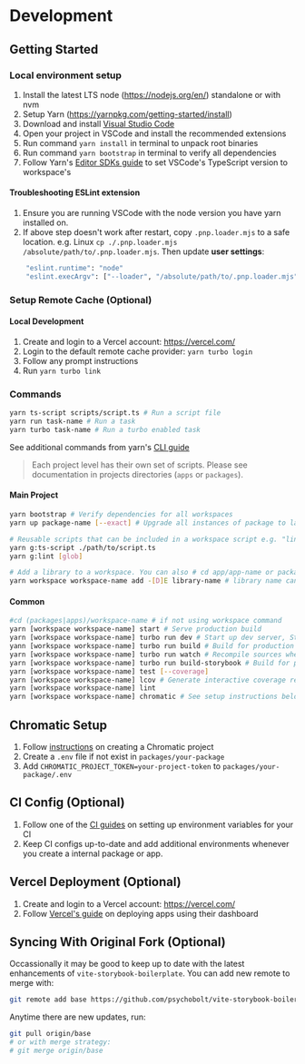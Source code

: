 # Development

## Getting Started

### Local environment setup

1. Install the latest LTS node (https://nodejs.org/en/) standalone or with nvm
2. Setup Yarn (https://yarnpkg.com/getting-started/install)
3. Download and install [Visual Studio Code](https://code.visualstudio.com/)
4. Open your project in VSCode and install the recommended extensions
5. Run command `yarn install` in terminal to unpack root binaries
6. Run command `yarn bootstrap` in terminal to verify all dependencies
7. Follow Yarn's [Editor SDKs guide](https://yarnpkg.com/getting-started/editor-sdks#vscode) to set VSCode's TypeScript version to workspace's

#### Troubleshooting ESLint extension

1. Ensure you are running VSCode with the node version you have yarn installed on.
2. If above step doesn't work after restart, copy `.pnp.loader.mjs` to a safe location. e.g. Linux `cp ./.pnp.loader.mjs /absolute/path/to/.pnp.loader.mjs`. Then update __user settings__:
```sh
    "eslint.runtime": "node"
    "eslint.execArgv": ["--loader", "/absolute/path/to/.pnp.loader.mjs"]
```

### Setup Remote Cache (Optional)

#### Local Development 

1. Create and login to a Vercel account: https://vercel.com/
2. Login to the default remote cache provider: ```yarn turbo login```
3. Follow any prompt instructions
4. Run ```yarn turbo link```

### Commands

```sh
yarn ts-script scripts/script.ts # Run a script file
yarn run task-name # Run a task
yarn turbo task-name # Run a turbo enabled task
```

See additional commands from yarn's [CLI guide](https://yarnpkg.com/cli)

> Each project level has their own set of scripts. Please see documentation in projects directories (`apps` or `packages`).

#### Main Project

```sh
yarn bootstrap # Verify dependencies for all workspaces
yarn up package-name [--exact] # Upgrade all instances of package to latest release

# Reusable scripts that can be included in a workspace script e.g. "lint": "yarn g:lint .",
yarn g:ts-script ./path/to/script.ts
yarn g:lint [glob]

# Add a library to a workspace. You can also # cd app/app-name or packages/package-name and run `yarn add -[D]E library-name`
yarn workspace workspace-name add -[D]E library-name # library name can be a internal package
```

#### Common

```sh
#cd (packages|apps)/workspace-name # if not using workspace command
yarn [workspace workspace-name] start # Serve production build
yarn [workspace workspace-name] turbo run dev # Start up dev server, Storybook, watch, etc...
yann [workspace workspace-name] turbo run build # Build for production
yarn [workspace workspace-name] turbo run watch # Recompile sources when a file changes (package workspaces) 
yarn [workspace workspace-name] turbo run build-storybook # Build for production
yarn [workspace workspace-name] test [--coverage]
yarn [workspace workspace-name] lcov # Generate interactive coverage report (after running test coverage command above)
yarn [workspace workspace-name] lint
yarn [workspace workspace-name] chromatic # See setup instructions below
```

## Chromatic Setup

1. Follow [instructions](https://www.chromatic.com/docs/setup) on creating a Chromatic project
2. Create a `.env` file if not exist in `packages/your-package`
3. Add `CHROMATIC_PROJECT_TOKEN=your-project-token` to `packages/your-package/.env`

## CI Config (Optional)

1. Follow one of the [CI guides](https://turbo.build/repo/docs/ci) on setting up environment variables for your CI
3. Keep CI configs up-to-date and add additional environments whenever you create a internal package or app.

## Vercel Deployment (Optional)

1. Create and login to a Vercel account: https://vercel.com/
2. Follow [Vercel's guide](https://vercel.com/docs/concepts/monorepos#using-monorepos-with-vercel-dashboard) on deploying apps using their dashboard

## Syncing With Original Fork (Optional)

Occassionally it may be good to keep up to date with the latest enhancements of `vite-storybook-boilerplate`. You can add new remote to merge with: 

```sh
git remote add base https://github.com/psychobolt/vite-storybook-boilerplate.git
```

Anytime there are new updates, run:
```sh
git pull origin/base 
# or with merge strategy: 
# git merge origin/base
```